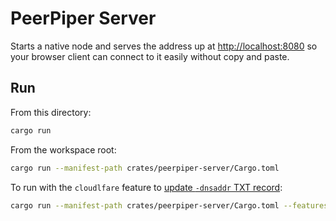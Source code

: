 # PeerPiper Server

Starts a native node and serves the address up at [http://localhost:8080](http://localhost:8080) so your browser client can connect to it easily without copy and paste.

## Run

From this directory:

```bash
cargo run
```

From the workspace root:

```bash
cargo run --manifest-path crates/peerpiper-server/Cargo.toml
```

To run with the `cloudlfare` feature to [update `-dnsaddr` TXT record](https://github.com/libp2p/specs/blob/master/addressing/README.md#dnsaddr-links):

```bash
cargo run --manifest-path crates/peerpiper-server/Cargo.toml --features cloudflare
```
